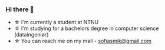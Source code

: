 ### Hi there 👋

- ☆ I'm currently a student at NTNU
- ☆ I'm studying for a bachelors degree in computer science (dataingeniør)
- ☆ You can reach me on my mail - sofiasmik@gmail.com

<!--
**Sofilaxus/Sofilaxus** is a ✨ _special_ ✨ repository because its `README.md` (this file) appears on your GitHub profile.

Here are some ideas to get you started:

- 🔭 I’m currently working on ...
- 🌱 I’m currently learning ...
- 👯 I’m looking to collaborate on ...
- 🤔 I’m looking for help with ...
- 💬 Ask me about ...
- 📫 How to reach me: ...
- 😄 Pronouns: ...
- ⚡ Fun fact: ...
-->
